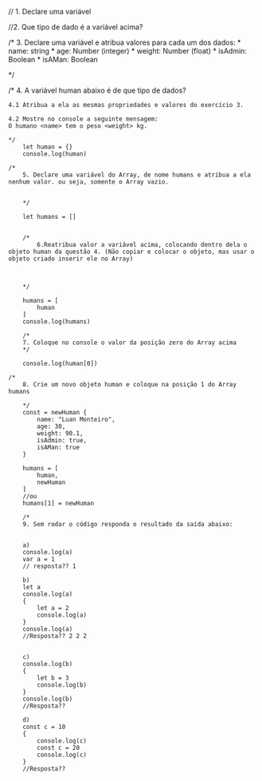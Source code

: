 // 1. Declare uma variável

//2. Que tipo de dado é a variável acima?


/*
    3. Declare uma variável e atribua valores para cada um dos dados:
        * name: string
        * age: Number (integer)
        * weight: Number (float)
        * isAdmin: Boolean
        * isAMan: Boolean

*/

/*
    4. A variável human abaixo é de que tipo de dados?

    4.1 Atribua a ela as mesmas propriedades e valores do exercício 3.

    4.2 Mostre no console a seguinte mensagem:
    O humano <name> tem o peso <weight> kg.

    */
        let human = {}
        console.log(human)

    /* 
        5. Declare uma variável do Array, de nome humans e atribua a ela nenhum valor. ou seja, somente o Array vazio.


        */

        let humans = []


        /*
            6.Reatribua valor a variável acima, colocando dentro dela o objeto human da questão 4. (Não copiar e colocar o objeto, mas usar o objeto criado inserir ele no Array)



        */

        humans = [
            human
        ]
        console.log(humans)

        /*
        7. Coloque no console o valor da posição zero do Array acima
        */

        console.log(human[0])

    /*
        8. Crie um novo objeto human e coloque na posição 1 do Array humans

        */
        const = newHuman {
            name: "Luan Monteiro",
            age: 30,
            weight: 90.1,
            isAdmin: true,
            isAMan: true
        }

        humans = [
            human,
            newHuman
        ]
        //ou
        humans[1] = newHuman

        /*
        9. Sem rodar o código responda o resultado da saída abaixo:


        a)
        console.log(a)
        var a = 1
        // resposta?? 1

        b)
        let a
        console.log(a)
        {
            let a = 2
            console.log(a)
        }
        console.log(a)
        //Resposta?? 2 2 2


        c)
        console.log(b)
        {
            let b = 3
            console.log(b)
        }
        console.log(b)
        //Resposta??

        d)
        const c = 10
        {
            console.log(c)
            const c = 20
            console.log(c)
        }
        //Resposta??